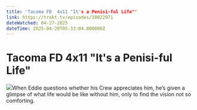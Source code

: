 ```yaml
---
title: 'Tacoma FD  4x11 "It's a Penisi-ful Life"' 
link: https://trakt.tv/episodes/10822971
dateWatched: 04-27-2025
dateTime: 2025-04-28T05:33:04.000000Z
---
```

# Tacoma FD  4x11 "It's a Penisi-ful Life"

![](https://walter-r2.trakt.tv/images/episodes/010/822/971/screenshots/thumb/c4baf7baba.jpg)When Eddie questions whether his Crew appreciates him, he’s given a glimpse of what life would be like without him, only to find the vision not so comforting.